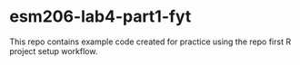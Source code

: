 # esm206-lab4-part1-fyt
This repo contains example code created for practice using the repo first R project setup workflow. 

